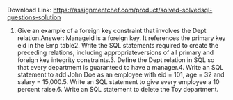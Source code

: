 Download Link: https://assignmentchef.com/product/solved-solvedsql-questions-solution
<br>
1. Give an example of a foreign key constraint that involves the Dept relation.Answer: Manageid is a foreign key. It references the primary key eid in the Emp table2. Write the SQL statements required to create the preceding relations, including appropriateversions of all primary and foreign key integrity constraints.3. Define the Dept relation in SQL so that every department is guaranteed to have a manager.4. Write an SQL statement to add John Doe as an employee with eid = 101, age = 32 and salary = 15,000.5. Write an SQL statement to give every employee a 10 percent raise.6. Write an SQL statement to delete the Toy department.